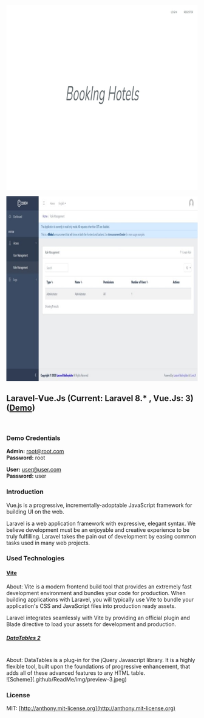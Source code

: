 ![BookIng Hotels](/.github/ReadMe/img/preview-1.jpeg)
<br/>

![DashBoard](/.github/ReadMe/img/preview-2.jpeg)
## Laravel-Vue.Js (Current: Laravel 8.* , Vue.Js: 3) ([Demo]())

<br/>

### Demo Credentials

**Admin:** root@root.com  
**Password:** root

**User:** user@user.com  
**Password:** user

### Introduction

Vue.js is a progressive, incrementally-adoptable JavaScript framework for building UI on the web.
<br/>

Laravel is a web application framework with expressive, elegant syntax. We believe development must be an enjoyable and creative experience to be truly fulfilling. Laravel takes the pain out of development by easing common tasks used in many web projects.

### Used Technologies

#### [Vite](https://vitejs.dev/guide/)
About: Vite is a modern frontend build tool that provides an extremely fast development environment and bundles your code for production. When building applications with Laravel, you will typically use Vite to bundle your application's CSS and JavaScript files into production ready assets.
<br/>

Laravel integrates seamlessly with Vite by providing an official plugin and Blade directive to load your assets for development and production.

##### [DataTables 2](https://datatables.net/manual/index)

<br/>
About: DataTables is a plug-in for the jQuery Javascript library. It is a highly flexible tool, built upon the foundations of progressive enhancement, that adds all of these advanced features to any HTML table.

<br/>
![Scheme](.github/ReadMe/img/preview-3.jpeg)

### License

MIT: [http://anthony.mit-license.org](http://anthony.mit-license.org)
